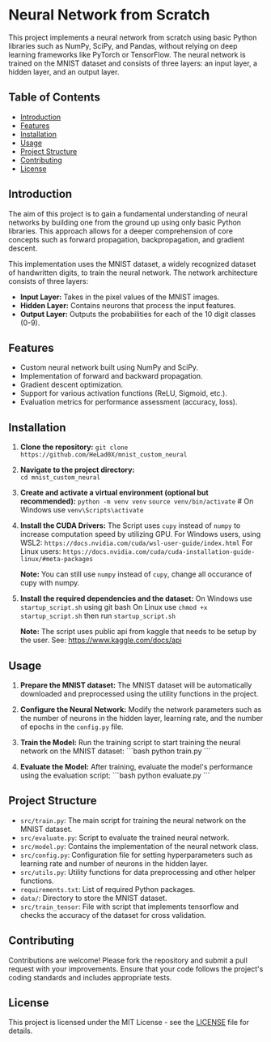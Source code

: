 
# Neural Network from Scratch

This project implements a neural network from scratch using basic Python libraries such as NumPy, SciPy, and Pandas, without relying on deep learning frameworks like PyTorch or TensorFlow. The neural network is trained on the MNIST dataset and consists of three layers: an input layer, a hidden layer, and an output layer.

## Table of Contents
- [Introduction](#introduction)
- [Features](#features)
- [Installation](#installation)
- [Usage](#usage)
- [Project Structure](#project-structure)
- [Contributing](#contributing)
- [License](#license)

## Introduction

The aim of this project is to gain a fundamental understanding of neural networks by building one from the ground up using only basic Python libraries. This approach allows for a deeper comprehension of core concepts such as forward propagation, backpropagation, and gradient descent.

This implementation uses the MNIST dataset, a widely recognized dataset of handwritten digits, to train the neural network. The network architecture consists of three layers:
- **Input Layer:** Takes in the pixel values of the MNIST images.
- **Hidden Layer:** Contains neurons that process the input features.
- **Output Layer:** Outputs the probabilities for each of the 10 digit classes (0-9).

## Features

- Custom neural network built using NumPy and SciPy.
- Implementation of forward and backward propagation.
- Gradient descent optimization.
- Support for various activation functions (ReLU, Sigmoid, etc.).
- Evaluation metrics for performance assessment (accuracy, loss).

## Installation

1. **Clone the repository:**
    `git clone https://github.com/HeLad0X/mnist_custom_neural`

3. **Navigate to the project directory:**\
    `cd mnist_custom_neural`

4. **Create and activate a virtual environment (optional but recommended):**
    `python -m venv venv`
    `source venv/bin/activate`  # On Windows use `venv\Scripts\activate`

6. **Install the CUDA Drivers:**
    The Script uses `cupy` instead of `numpy` to increase computation speed by utilizing GPU.
    For Windows users, using WSL2: `https://docs.nvidia.com/cuda/wsl-user-guide/index.html`
    For Linux users: `https://docs.nvidia.com/cuda/cuda-installation-guide-linux/#meta-packages`

    **Note:** You can still use `numpy` instead of `cupy`, change all occurance of cupy with numpy.

7. **Install the required dependencies and the dataset:**
    On Windows use `startup_script.sh` using git bash
    On Linux use `chmod +x startup_script.sh` then run `startup_script.sh`
    
    **Note:** The script uses public api from kaggle that needs to be setup by the user.
    See: https://www.kaggle.com/docs/api

## Usage

1. **Prepare the MNIST dataset:**
   The MNIST dataset will be automatically downloaded and preprocessed using the utility functions in the project.

2. **Configure the Neural Network:**
   Modify the network parameters such as the number of neurons in the hidden layer, learning rate, and the number of epochs in the `config.py` file.

3. **Train the Model:**
   Run the training script to start training the neural network on the MNIST dataset:
    \`\`\`bash
    python train.py
    \`\`\`

4. **Evaluate the Model:**
   After training, evaluate the model's performance using the evaluation script:
    \`\`\`bash
    python evaluate.py
    \`\`\`

## Project Structure

- `src/train.py`: The main script for training the neural network on the MNIST dataset.
- `src/evaluate.py`: Script to evaluate the trained neural network.
- `src/model.py`: Contains the implementation of the neural network class.
- `src/config.py`: Configuration file for setting hyperparameters such as learning rate and number of neurons in the hidden layer.
- `src/utils.py`: Utility functions for data preprocessing and other helper functions.
- `requirements.txt`: List of required Python packages.
- `data/`: Directory to store the MNIST dataset.
- `src/train_tensor`: File with script that implements tensorflow and checks the accuracy of the dataset for cross validation.

## Contributing

Contributions are welcome! Please fork the repository and submit a pull request with your improvements. Ensure that your code follows the project's coding standards and includes appropriate tests.

## License

This project is licensed under the MIT License - see the [LICENSE](LICENSE) file for details.
